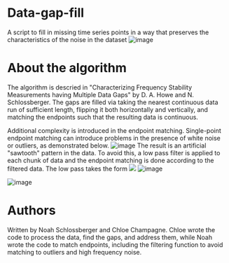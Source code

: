 # Data-gap-fill
A script to fill in missing time series points in a way that preserves the characteristics of the noise in the dataset
![image](https://user-images.githubusercontent.com/39776793/132546232-6f5c83db-d535-44ee-8dcf-b70481f8d5b8.png)
# About the algorithm
The algorithm is descried in "Characterizing Frequency Stability Measurements having Multiple Data Gaps" by D. A. Howe and N. Schlossberger.
The gaps are filled via taking the nearest continuous data run of sufficient length, flipping it both horizontally and vertically, and matching the endpoints such that the resulting data is continuous.

Additional complexity is introduced in the endpoint matching.  Single-point endpoint matching can introduce problems in the presence of white noise or outliers, as demonstrated below.
![image](https://user-images.githubusercontent.com/39776793/132548378-51881758-41ad-4a5e-91a1-385c2f6048e0.png)
The result is an artificial "sawtooth" pattern in the data. To avoid this, a low pass filter is applied to each chunk of data and the endpoint matching is done according to the filtered data. The low pass takes the form
<img src="https://latex.codecogs.com/gif.latex?O_t= $e^{-|s|/T}$ " /> 
![image](https://user-images.githubusercontent.com/39776793/132548346-c0c84436-1a38-41b5-8428-cb26b1ef1341.png)

![image](https://user-images.githubusercontent.com/39776793/132548398-38af948d-7b77-4fd7-8981-10499a49caf3.png)

# Authors
Written by Noah Schlossberger and Chloe Champagne. Chloe wrote the code to process the data, find the gaps, and address them, while Noah wrote the code to match endpoints, including the filtering function to avoid matching to outliers and high frequency noise.
